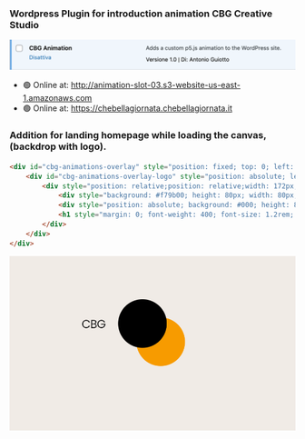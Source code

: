 ### Wordpress Plugin for introduction animation CBG Creative Studio
![Site](./plugin_wp.png)

- 🟢 Online at: http://animation-slot-03.s3-website-us-east-1.amazonaws.com
- 🟢 Online at: https://chebellagiornata.chebellagiornata.it

### Addition for landing homepage while loading the canvas, (backdrop with logo).
```html
<div id="cbg-animations-overlay" style="position: fixed; top: 0; left: 0; width: 100%; height: 100%; background-color: #F0EBE6; z-index: 12004;">
    <div id="cbg-animations-overlay-logo" style="position: absolute; left: 50%; transform: translateX(-50%);">
        <div style="position: relative;position: relative;width: 172px;height: 0;">
            <div style="background: #f79b00; height: 80px; width: 80px; border-radius: 100%; position: absolute; bottom: -80px; left: 90px;"></div>
            <div style="position: absolute; background: #000; height: 80px; width: 80px; border-radius: 100%; left: 60px; bottom: -50px;"></div>
            <h1 style="margin: 0; font-weight: 400; font-size: 1.2rem; line-height: 1.4rem;">CBG</h1>
        </div>
    </div>
</div>
```
![Site](./overlay.png)